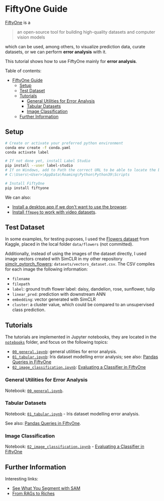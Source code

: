 # FiftyOne Guide

[FiftyOne](https://docs.voxel51.com/index.html) is a 

> an open-source tool for building high-quality datasets and computer vision models

which can be used, among others, to visualize prediction data, curate datasets, or we can perform **error analysis** with it.

This tutorial shows how to use FiftyOne mainly for **error analysis**.

Table of contents:

- [FiftyOne Guide](#fiftyone-guide)
  - [Setup](#setup)
  - [Test Dataset](#test-dataset)
  - [Tutorials](#tutorials)
    - [General Utilities for Error Analysis](#general-utilities-for-error-analysis)
    - [Tabular Datasets](#tabular-datasets)
    - [Image Classification](#image-classification)
  - [Further Information](#further-information)


## Setup

```bash
# Create or activate your preferred python environment
conda env create -f conda.yaml
conda activate label

# If not done yet, install Label Studio
pip install --user label-studio
# If on Windows, add to Path the correct URL to be able to locate the binary
# C:\Users\<User>\AppData\Roaming\Python\Python39\Scripts

# Install FiftyOne
pip install fiftyone
```

We can also:

- [Install a desktop app if we don't want to use the browser](https://docs.voxel51.com/getting_started/install.html#fiftyone-desktop-app).
- [Install `ffmpeg` to work with video datasets](https://docs.voxel51.com/getting_started/install.html#installing-fiftyone).

## Test Dataset

In some examples, for testing puposes, I used the [Flowers dataset](https://www.kaggle.com/datasets/imsparsh/flowers-dataset) from Kaggle, placed in the local folder `data/flowers` (not committed).

Additionally, instead of using the images of the dataset directly, I used image vectors created with SimCLR in my other repository [simclr_pytorch_flowers](https://github.com/mxagar/simclr_pytorch_flowers): `datasets/vectors_dataset.csv`. The CSV compiles for each image the following information:

- `filename`
- `filepath`
- `label`: ground truth flower label: daisy, dandelion, rose, sunflower, tulip
- `linear_pred`: prediction with downstream ANN
- `embedding`: vector generated with SimCLR
- `cluster`: a cluster value, which could be compared to an unsupervised class prediction.

## Tutorials

The tutorials are implemented in Jupyter notebooks, they are located in the [`notebooks`](./notebooks/) folder, and focus on the following topics:

- [`00_general.ipynb`](./notebooks/00_general.ipynb): general utilities for error analysis.
- [`01_tabular.ipynb`](./notebooks/01_tabular.ipynb): Iris dataset modelling error analysis; see also: [Pandas Queries in FiftyOne](https://docs.voxel51.com/tutorials/pandas_comparison.html)
- [`02_image_classification.ipynb`](./notebooks/02_image_classification.ipynb): [Evaluating a Classifier in FiftyOne](https://docs.voxel51.com/tutorials/evaluate_classifications.html)

### General Utilities for Error Analysis

Notebook: [`00_general.ipynb`](./notebooks/00_general.ipynb).


### Tabular Datasets

Notebook: [`01_tabular.ipynb`](./notebooks/01_tabular.ipynb) - Iris dataset modelling error analysis.

See also: [Pandas Queries in FiftyOne](https://docs.voxel51.com/tutorials/pandas_comparison.html).


### Image Classification

Notebook: [`02_image_classification.ipynb`](./notebooks/02_image_classification.ipynb) - [Evaluating a Classifier in FiftyOne](https://docs.voxel51.com/tutorials/evaluate_classifications.html)



## Further Information

Interesting links:

- [See What You Segment with SAM](https://medium.com/towards-data-science/see-what-you-sam-4eea9ad9a5de)
- [From RAGs to Riches](https://medium.com/towards-data-science/from-rags-to-riches-53ba89087966)

